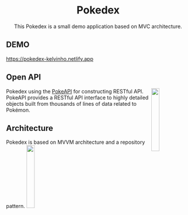 <h1 align="center">Pokedex</h1>

<p align="center">
This Pokedex is a small demo application based on MVC architecture.<br>
</p>

## DEMO
https://pokedex-kelvinho.netlify.app

## Open API

<img src="https://user-images.githubusercontent.com/24237865/83422649-d1b1d980-a464-11ea-8c91-a24fdf89cd6b.png" align="right" width="21%"/>

Pokedex using the [PokeAPI](https://pokeapi.co/) for constructing RESTful API.<br>
PokeAPI provides a RESTful API interface to highly detailed objects built from thousands of lines of data related to Pokémon.

## Architecture
Pokedex is based on MVVM architecture and a repository pattern.
<img src="https://upload.wikimedia.org/wikipedia/commons/thumb/a/a0/MVC-Process.svg/1200px-MVC-Process.svg.png" width="21%">

